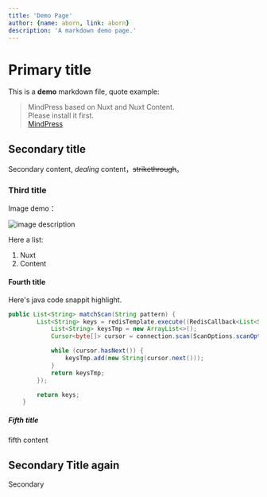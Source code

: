 ```yaml
---
title: 'Demo Page'
author: {name: aborn, link: aborn}
description: 'A markdown demo page.'
---
```


<!-- Content of the page -->
# Primary title
This is a **demo** markdown file, quote example:

>MindPress based on Nuxt and Nuxt Content.  
>Please install it first.  
>[MindPress](https://github.com/aborn/mindpress "MindPress")

## Secondary title
Secondary content, *dealing* content，~~strikethrough~~。

### Third title 
Image demo：

![image description](https://img-blog.csdnimg.cn/2683990278cf4ee0803d372bb0c622a2.png?x-oss-process=image/watermark,type_d3F5LXplbmhlaQ,shadow_50,text_Q1NETiBA6b2Q5qC8SW5zaWdodA==,size_20,color_FFFFFF,t_70,g_se,x_16)

Here a list:
1. Nuxt
2. Content

#### Fourth title
Here's java code snappit highlight.

```java
public List<String> matchScan(String pattern) {
        List<String> keys = redisTemplate.execute((RedisCallback<List<String>>) connection -> {
            List<String> keysTmp = new ArrayList<>();
            Cursor<byte[]> cursor = connection.scan(ScanOptions.scanOptions().match(pattern).count(10000).build());

            while (cursor.hasNext()) {
                keysTmp.add(new String(cursor.next()));
            }
            return keysTmp;
        });

        return keys;
    }
```

##### Fifth title 
fifth content

## Secondary Title again
Secondary


